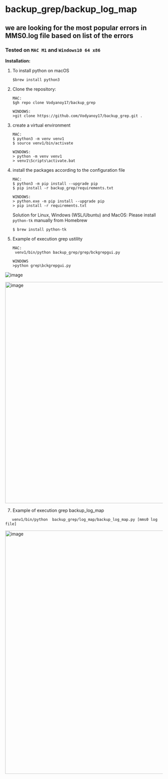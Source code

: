 # backup_grep/backup_log_map

## we are looking for the most popular  errors in MMS0.log file based on list of the errors

### Tested on `MAC M1` and `Windows10 64 x86`

**Installation:**

1. To install python on macOS
   ```
   $brew install python3
   ```
2. Clone the repository:
   ```
   MAC:
   $gh repo clone Vodyanoy17/backup_grep
   ```
   ```
   WINDOWS:
   >git clone https://github.com/Vodyanoy17/backup_grep.git .
   ```
3. create a virtual environment
   ```
   MAC:
   $ python3 -m venv venv1
   $ source venv1/bin/activate
   ```
   ```
   WINDOWS:
   > python -m venv venv1
   > venv1\Scripts\activate.bat
   ```
4. install the packages according to the configuration file
   ```
   MAC:
   $ python3 -m pip install --upgrade pip
   $ pip install -r backup_grep/requirements.txt
   ```
   ```
   WINDOWS:
   > python.exe -m pip install --upgrade pip
   > pip install -r requirements.txt
   ```
   Solution for Linux, Windows (WSL/Ubuntu) and MacOS: Please install `python-tk` manually from Homebrew
   ```
   $ brew install python-tk
   ```
   
6. Example of execution grep ustility
   ```
   MAC:
    venv1/bin/python backup_grep/grep/bckgrepgui.py
   ```
   ```
   WINDOWS
   >python grep\bckgrepgui.py
   ```
![image](https://github.com/Vodyanoy17/backup_grep/assets/35487262/46ab2c96-1a59-4aa9-8490-4e1c7d09a87a)

   
<img width="705" alt="image" src="https://github.com/Vodyanoy17/backup_grep/assets/35487262/7868e60d-1295-4dcb-8bd1-fc656529a074">

7. Example of execution grep backup_log_map 
 ```
    venv1/bin/python  backup_grep/log_map/backup_log_map.py [mms0 log file]
   ```
<img width="775" alt="image" src="https://github.com/Vodyanoy17/backup_grep/assets/35487262/7d52a1d0-be6c-481f-afe5-32756c55fb1c">



